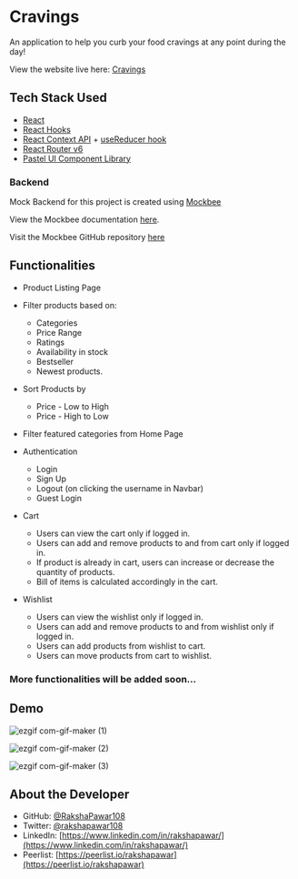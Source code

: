 # Cravings

An application to help you curb your food cravings at any point during the day!

View the website live here: [Cravings](https://cravings-ecommerce.netlify.app/)



## Tech Stack Used

- [React](https://reactjs.org/)
- [React Hooks](https://reactjs.org/docs/hooks-intro.html)
- [React Context API](https://reactjs.org/docs/context.html) + [useReducer hook](https://reactjs.org/docs/hooks-reference.html#usereducer)
- [React Router v6](https://reactrouter.com/docs/en/v6/api)
- [Pastel UI Component Library](https://pastel-ui.netlify.app/)

### Backend
Mock Backend for this project is created using [Mockbee](https://mockbee.netlify.app/)

View the Mockbee documentation [here](https://mockbee.netlify.app/docs/api/introduction).

Visit the Mockbee GitHub repository [here](https://github.com/neogcamp/mockBee)



## Functionalities

- Product Listing Page
- Filter products based on:
  - Categories
  - Price Range
  - Ratings 
  - Availability in stock 
  - Bestseller
  - Newest products.
- Sort Products by
   - Price - Low to High
   - Price - High to Low

- Filter featured categories from Home Page
- Authentication
   - Login
   - Sign Up
   - Logout (on clicking the username in Navbar)
   - Guest Login

- Cart
   - Users can view the cart only if logged in.
   - Users can add and remove products to and from cart only if logged in.
   - If product is already in cart, users can increase or decrease the quantity of products.
   - Bill of items is calculated accordingly in the cart.

- Wishlist
   - Users can view the wishlist only if logged in.
   - Users can add and remove products to and from wishlist only if logged in.
   - Users can add products from wishlist to cart.
   - Users can move products from cart to wishlist.


### More functionalities will be added soon...


## Demo

![ezgif com-gif-maker (1)](https://user-images.githubusercontent.com/30971358/162141648-fb8f6251-7497-4568-a59b-34971068848a.gif)


![ezgif com-gif-maker (2)](https://user-images.githubusercontent.com/30971358/162142131-fcf6848e-8dfa-4282-8375-cafc3a28ed1f.gif)


![ezgif com-gif-maker (3)](https://user-images.githubusercontent.com/30971358/162142646-38eb0648-3ed3-4c4c-b48e-82fcc8bee5f3.gif)



## About the Developer

- GitHub: [@RakshaPawar108](https://github.com/RakshaPawar108)
- Twitter: [@rakshapawar108](https://twitter.com/rakshapawar108)
- LinkedIn: [https://www.linkedin.com/in/rakshapawar/](https://www.linkedin.com/in/rakshapawar/)
- Peerlist: [https://peerlist.io/rakshapawar](https://peerlist.io/rakshapawar)
